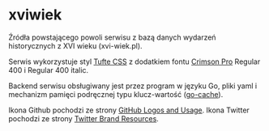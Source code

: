 # xviwiek
Źródła powstającego powoli serwisu z bazą danych wydarzeń historycznych z XVI wieku (xvi-wiek.pl).

Serwis wykorzystuje styl [Tufte CSS](https://edwardtufte.github.io/tufte-css/) z dodatkiem fontu [Crimson Pro](https://fonts.google.com/specimen/Crimson+Pro) Regular 400 i Regular 400 italic.

Backend serwisu obsługiwany jest przez program w języku Go, pliki yaml i mechanizm pamięci podręcznej typu klucz-wartość ([go-cache](https://github.com/patrickmn/go-cache)).

Ikona Github pochodzi ze strony [GitHub Logos and Usage](https://github.com/logos).
Ikona Twitter pochodzi ze strony [Twitter Brand Resources](https://about.twitter.com/en_us/company/brand-resources.html).  
